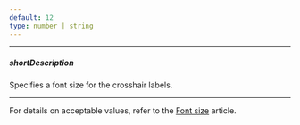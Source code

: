 ```yaml
---
default: 12
type: number | string
---
```

---
##### shortDescription
Specifies a font size for the crosshair labels.

---
For details on acceptable values, refer to the [Font size](https://www.w3.org/TR/CSS21/fonts.html#propdef-font-size) article.